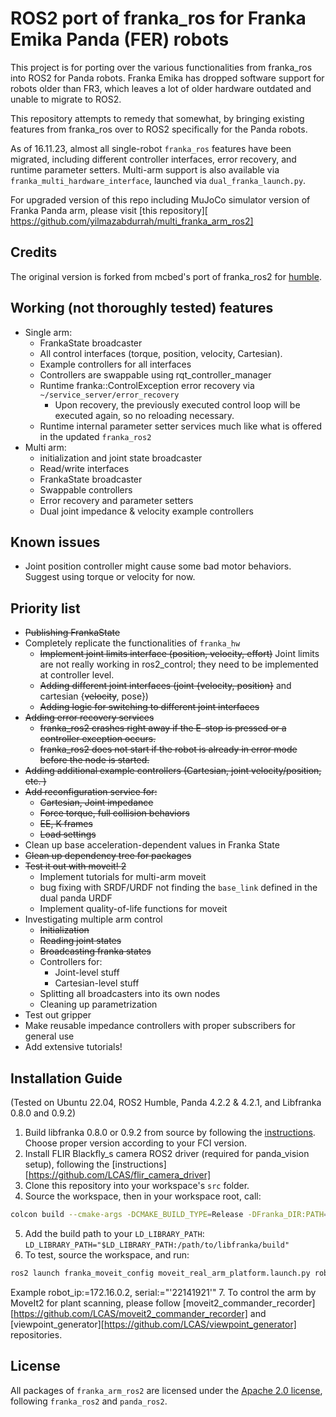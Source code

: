 # ROS2 port of franka_ros for Franka Emika Panda (FER) robots

This project is for porting over the various functionalities from franka_ros into ROS2 for Panda robots.
Franka Emika has dropped software support for robots older than FR3, which leaves a lot of older hardware outdated and unable to migrate to ROS2.

This repository attempts to remedy that somewhat, by bringing existing features from franka_ros over to ROS2 specifically for the Panda robots.

As of 16.11.23, almost all single-robot `franka_ros` features have been migrated, including different controller interfaces, error recovery, and runtime parameter setters. Multi-arm support is also available via `franka_multi_hardware_interface`, launched via `dual_franka_launch.py`.

For upgraded version of this repo including MuJoCo simulator version of Franka Panda arm, please visit [this repository][
https://github.com/yilmazabdurrah/multi_franka_arm_ros2]

## Credits
The original version is forked from mcbed's port of franka_ros2 for [humble][mcbed-humble].

## Working (not thoroughly tested) features
* Single arm:
    * FrankaState broadcaster
    * All control interfaces (torque, position, velocity, Cartesian).
    * Example controllers for all interfaces
    * Controllers are swappable using rqt_controller_manager
    * Runtime franka::ControlException error recovery via `~/service_server/error_recovery`
        * Upon recovery, the previously executed control loop will be executed again, so no reloading necessary.
    * Runtime internal parameter setter services much like what is offered in the updated `franka_ros2`
* Multi arm:
    * initialization and joint state broadcaster
    * Read/write interfaces
    * FrankaState broadcaster
    * Swappable controllers
    * Error recovery and parameter setters
    * Dual joint impedance & velocity example controllers

## Known issues
* Joint position controller might cause some bad motor behaviors. Suggest using torque or velocity for now.


## Priority list
* <s>Publishing FrankaState</s>
* Completely replicate the functionalities of `franka_hw`
    * <s>Implement joint limits interface (position, velocity, effort)</s> Joint limits are not really working in ros2_control; they need to be implemented at controller level.
    * <s>Adding different joint interfaces (joint {velocity, position}</s> and cartesian {<s>velocity</s>, pose})
    * <s>Adding logic for switching to different joint interfaces</s>
* <s>Adding error recovery services</s>
    * <s>franka_ros2 crashes right away if the E-stop is pressed or a controller exception occurs.</s>
    * <s>franka_ros2 does not start if the robot is already in error mode before the node is started.</s>
* <s>Adding additional example controllers (Cartesian, joint velocity/position, etc. )</s>
* <s>Add reconfiguration service for:</s>
    * <s>Cartesian, Joint impedance</s>
    * <s>Force torque, full collision behaviors</s>
    * <s>EE, K frames</s>
    * <s>Load settings</s>
* Clean up base acceleration-dependent values in Franka State
* <s>Clean up dependency tree for packages</s>
* <s>Test it out with moveit! 2</s>
    * Implement tutorials for multi-arm moveit
    * bug fixing with SRDF/URDF not finding the `base_link` defined in the dual panda URDF
    * Implement quality-of-life functions for moveit
* Investigating multiple arm control
    * <s>Initialization</s>
    * <s>Reading joint states</s>
    * <s>Broadcasting franka states</s>
    * Controllers for:
        * Joint-level stuff
        * Cartesian-level stuff
    * Splitting all broadcasters into its own nodes
    * Cleaning up parametrization
* Test out gripper
* Make reusable impedance controllers with proper subscribers for general use
* Add extensive tutorials!

## Installation Guide

(Tested on Ubuntu 22.04, ROS2 Humble, Panda 4.2.2 & 4.2.1, and Libfranka 0.8.0 and 0.9.2)

1. Build libfranka 0.8.0 or 0.9.2 from source by following the [instructions][libfranka-instructions]. Choose proper version according to your FCI version.
2. Install FLIR Blackfly_s camera ROS2 driver (required for panda_vision setup), following the [instructions][https://github.com/LCAS/flir_camera_driver]
3. Clone this repository into your workspace's `src` folder.
4. Source the workspace, then in your workspace root, call: 
```bash
colcon build --cmake-args -DCMAKE_BUILD_TYPE=Release -DFranka_DIR:PATH=/path/to/libfranka/build`
```
5. Add the build path to your `LD_LIBRARY_PATH`: `LD_LIBRARY_PATH="$LD_LIBRARY_PATH:/path/to/libfranka/build"`
6. To test, source the workspace, and run: 
```bash
ros2 launch franka_moveit_config moveit_real_arm_platform.launch.py robot_ip:=<fci-ip> camera_type:=blackfly_s serial:="'<camera-serial>'" load_camera:=True
```
Example robot_ip:=172.16.0.2, serial:="'22141921'" 
7. To control the arm by MoveIt2 for plant scanning, please follow [moveit2_commander_recorder][https://github.com/LCAS/moveit2_commander_recorder] and [viewpoint_generator][https://github.com/LCAS/viewpoint_generator] repositories.

## License

All packages of `franka_arm_ros2` are licensed under the [Apache 2.0 license][apache-2.0], following `franka_ros2` and `panda_ros2`.

[apache-2.0]: https://www.apache.org/licenses/LICENSE-2.0.html

[fci-docs]: https://frankaemika.github.io/docs

[mcbed-humble]: https://github.com/mcbed/franka_ros2/tree/humble

[libfranka-instructions]: https://frankaemika.github.io/docs/installation_linux.html